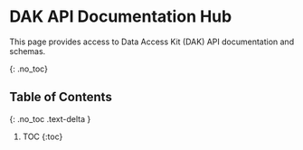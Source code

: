 # DAK API Documentation Hub

This page provides access to Data Access Kit (DAK) API documentation and schemas.

{: .no_toc}

## Table of Contents
{: .no_toc .text-delta }

1. TOC
{:toc}

<!-- DAK_API_CONTENT -->